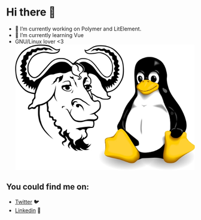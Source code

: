# Hi there 👋

- 🔭 I’m currently working on Polymer and LitElement.
- 🌱 I’m currently learning Vue
- GNU/Linux lover <3
![GNU/Linux](https://github.com/M4isth3r/M4isth3r/blob/main/gnu_linux.jpg)

## You could find me on:

- [Twitter](https://twitter.com/M4isth3r) 🐦 
- [Linkedin](https://www.linkedin.com/in/yuriy-mraka/) 💼

<!--
**M4isth3r/M4isth3r** is a ✨ _special_ ✨ repository because its `README.md` (this file) appears on your GitHub profile.

Here are some ideas to get you started:

- 🔭 I’m currently working on ...
- 🌱 I’m currently learning ...
- 👯 I’m looking to collaborate on ...
- 🤔 I’m looking for help with ...
- 💬 Ask me about ...
- 📫 How to reach me: ...
- 😄 Pronouns: ...
- ⚡ Fun fact: ...
-->
